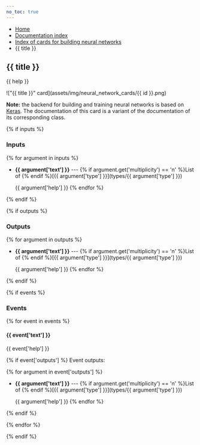 ```yaml
---
no_toc: true
---
```


<ul class="breadcrumb">
    <li><a href="">Home</a></li>
    <li><a href="documentation">Documentation index</a></li>
    <li><a href="neural_network_cards/">Index of cards for building neural networks</a></li>
    <li>{{ title }}</li>
</ul>

## {{ title }}

{{ help }}

!["{{ title }}" card](assets/img/neural_network_cards/{{ id }}.png)

**Note:** the backend for building and training neural networks is based on [Keras](https://keras.io/). The documentation of this card is a variant of the documentation of its corresponding class.

{% if inputs %}
### Inputs

{% for argument in inputs %}
* **{{ argument['text'] }}** --- {% if argument.get('multiplicity') == 'n' %}List of {% endif %}[{{ argument['type'] }}](types/{{ argument['type'] }})

  {{ argument['help'] }}
{% endfor %}

{% endif %}

{% if outputs %}
### Outputs

{% for argument in outputs %}
* **{{ argument['text'] }}** --- {% if argument.get('multiplicity') == 'n' %}List of {% endif %}[{{ argument['type'] }}](types/{{ argument['type'] }})

  {{ argument['help'] }}
{% endfor %}

{% endif %}

{% if events %}
### Events

{% for event in events %}
#### {{ event['text'] }}

{{ event['help'] }}

{% if event['outputs'] %}
Event outputs:

{% for argument in event['outputs'] %}
* **{{ argument['text'] }}** --- {% if argument.get('multiplicity') == 'n' %}List of {% endif %}[{{ argument['type'] }}](types/{{ argument['type'] }})

  {{ argument['help'] }}
{% endfor %}

{% endif %}

{% endfor %}

{% endif %}
